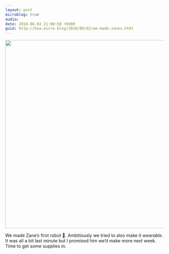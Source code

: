 ```yaml
---
layout: post
microblog: true
audio: 
date: 2018-06-02 21:00:58 +0300
guid: http://kaa.micro.blog/2018/06/02/we-made-zanes.html
---
```

<img src="http://www.kaa.bz/uploads/2018/468027d9b1.jpg" width="600" height="600" />

We made Zane’s first robot 🤖. Ambitiously we tried to also make it _wearable_. It was all a bit last minute but I promised him we’d make more next week. Time to get some supplies in.
